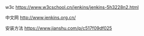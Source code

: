 w3c
https://www.w3cschool.cn/jenkins/jenkins-5h3228n2.html

中文网
http://www.jenkins.org.cn/

安装方法
https://www.jianshu.com/p/c517f09df025